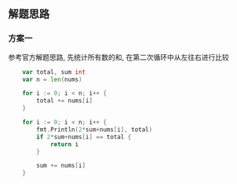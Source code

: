 ## 解题思路

### 方案一

参考官方解题思路, 先统计所有数的和, 在第二次循环中从左往右进行比较

```go
	var total, sum int
	var n = len(nums)

	for i := 0; i < n; i++ {
		total += nums[i]
	}

	for i := 0; i < n; i++ {
		fmt.Println(2*sum+nums[i], total)
		if 2*sum+nums[i] == total {
			return i
		}

		sum += nums[i]
	}
```